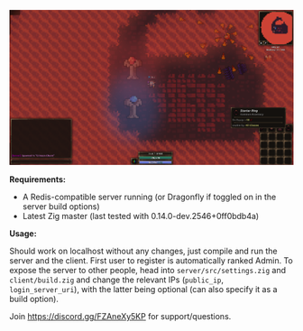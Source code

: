 ![Kingdom picture](https://github.com/flut2/kingdom/blob/main/kingdom.png?raw=true)

**Requirements:**
- A Redis-compatible server running (or Dragonfly if toggled on in the server build options)
- Latest Zig master (last tested with 0.14.0-dev.2546+0ff0bdb4a)

**Usage:**

Should work on localhost without any changes, just compile and run the server and the client. First user to register is automatically ranked Admin.
To expose the server to other people, head into ``server/src/settings.zig`` and ``client/build.zig`` and change the relevant IPs (``public_ip``, ``login_server_uri``), with the latter being optional (can also specify it as a build option).

Join https://discord.gg/FZAneXy5KP for support/questions.
